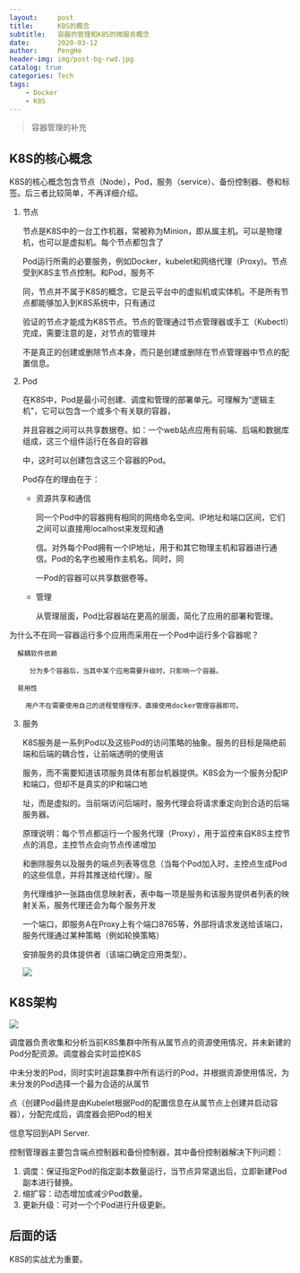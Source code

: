 ```yaml
---
layout:     post
title:      K8S的概念
subtitle:   容器的管理和K8S的微服务概念
date:       2020-03-12
author:     PengHe
header-img: img/post-bg-rwd.jpg
catalog: true
categories: Tech
tags:
    - Docker  
    - K8S  
---
```


> 容器管理的补充

## K8S的核心概念

K8S的核心概念包含节点（Node），Pod，服务（service）、备份控制器、卷和标签。后三者比较简单，不再详细介绍。

1. 节点

   节点是K8S中的一台工作机器，常被称为Minion，即从属主机。可以是物理机，也可以是虚拟机。每个节点都包含了

   Pod运行所需的必要服务，例如Docker，kubelet和网络代理（Proxy)。节点受到K8S主节点控制。和Pod，服务不

   同，节点并不属于K8S的概念，它是云平台中的虚拟机或实体机。不是所有节点都能够加入到K8S系统中，只有通过

   验证的节点才能成为K8S节点。节点的管理通过节点管理器或手工（Kubectl）完成，需要注意的是，对节点的管理并

   不是真正的创建或删除节点本身，而只是创建或删除在节点管理器中节点的配置信息。

2. Pod

   在K8S中，Pod是最小可创建、调度和管理的部署单元。可理解为“逻辑主机”，它可以包含一个或多个有关联的容器，

   并且容器之间可以共享数据卷。如：一个web站点应用有前端、后端和数据库组成，这三个组件运行在各自的容器

   中，这时可以创建包含这三个容器的Pod。

   Pod存在的理由在于：

   - 资源共享和通信

     同一个Pod中的容器拥有相同的网络命名空间、IP地址和端口区间，它们之间可以直接用localhost来发现和通

     信。对外每个Pod拥有一个IP地址，用于和其它物理主机和容器进行通信。Pod的名字也被用作主机名。同时，同

     一Pod的容器可以共享数据卷等。

   - 管理

     从管理层面，Pod比容器站在更高的层面，简化了应用的部署和管理。

为什么不在同一容器运行多个应用而采用在一个Pod中运行多个容器呢？

```
  解耦软件依赖
```

  	 	 分为多个容器后，当其中某个应用需要升级时，只影响一个容器。

	  易用性	

  	  	用户不在需要使用自己的进程管理程序，直接使用docker管理容器即可。

3. 服务

   K8S服务是一系列Pod以及这些Pod的访问策略的抽象。服务的目标是隔绝前端和后端的耦合性，让前端透明的使用该

   服务，而不需要知道该项服务具体有那台机器提供。K8S会为一个服务分配IP和端口，但却不是真实的IP和端口地

   址，而是虚拟的。当前端访问后端时，服务代理会将请求重定向到合适的后端服务器。

   原理说明：每个节点都运行一个服务代理（Proxy），用于监控来自K8S主控节点的消息，主控节点会向节点传递增加

   和删除服务以及服务的端点列表等信息（当每个Pod加入时，主控点生成Pod的这些信息，并将其推送给代理）。服

   务代理维护一张路由信息映射表，表中每一项是服务和该服务提供者列表的映射关系，服务代理还会为每个服务开发

   一个端口，即服务A在Proxy上有个端口8765等，外部将请求发送给该端口，服务代理通过某种策略（例如轮换策略）

   安排服务的具体提供者（该端口确定应用类型）。

   

   ![](https://feisky.gitbooks.io/kubernetes/architecture/images/14791969311297.png)

   

   

## K8S架构

![](https://www.qikqiak.com/k8s-book/docs/images/k8s-structure.jpeg)

调度器负责收集和分析当前K8S集群中所有从属节点的资源使用情况，并未新建的Pod分配资源。调度器会实时监控K8S

中未分发的Pod，同时实时追踪集群中所有运行的Pod，并根据资源使用情况，为未分发的Pod选择一个最为合适的从属节

点（创建Pod最终是由Kubelet根据Pod的配置信息在从属节点上创建并启动容器），分配完成后，调度器会把Pod的相关

信息写回到API Server.

控制管理器主要包含端点控制器和备份控制器，其中备份控制器解决下列问题：

1.  调度：保证指定Pod的指定副本数量运行，当节点异常退出后，立即新建Pod副本进行替换。
2. 缩扩容：动态增加或减少Pod数量。
3. 更新升级：可对一个个Pod进行升级更新。

## 后面的话

K8S的实战尤为重要。
